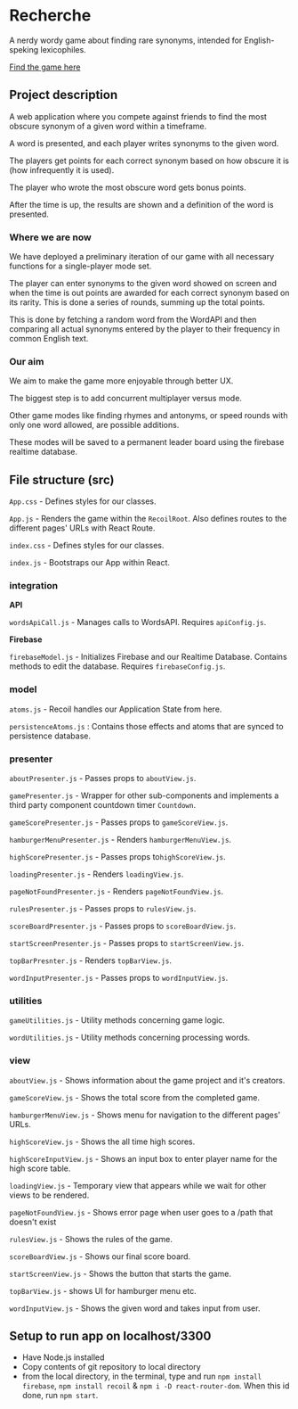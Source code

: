 # Recherche

A nerdy wordy game about finding rare synonyms, intended for English-speking lexicophiles.


[Find the game here](https://recherche-1.web.app/)
## Project description

A web application where you compete against friends to find the most obscure synonym of a given word within a timeframe. 

A word is presented, and each player writes synonyms to the given word. 

The players get points for each correct synonym based on how obscure it is (how infrequently it is used).

The player who wrote the most obscure word gets bonus points. 

After the time is up, the results are shown and a definition of the word is presented.

### Where we are now

We have deployed a preliminary iteration of our game with all necessary functions for a single-player mode set.

The player can enter synonyms to the given word showed on screen and when the time is out points are
awarded for each correct synonym based on its rarity. This is done a series of rounds, summing up the total points.

This is done by fetching a random word from the WordAPI and then comparing all actual synonyms entered by the player
to their frequency in common English text.

### Our aim

We aim to make the game more enjoyable through better UX. 

The biggest step is to add concurrent multiplayer versus mode. 

Other game modes like finding rhymes and antonyms, or speed rounds with only one word allowed, are possible additions.

These modes will be saved to a permanent leader board using the firebase realtime database.

## File structure (src)

`App.css` - Defines styles for our classes. 

`App.js` -  Renders the game within the `RecoilRoot`. Also defines routes to the different pages' URLs with React Route.

`index.css` - Defines styles for our classes.

`index.js` - Bootstraps our App within React.

### integration

**API**

`wordsApiCall.js` - Manages calls to WordsAPI. Requires `apiConfig.js`.

**Firebase**

`firebaseModel.js` - Initializes Firebase and our Realtime Database. Contains methods to edit the database. Requires `firebaseConfig.js`.

### model

`atoms.js` - Recoil handles our Application State from here.

`persistenceAtoms.js` : Contains those effects and atoms that are synced to persistence database.

### presenter

`aboutPresenter.js` - Passes props to `aboutView.js`.

`gamePresenter.js` - Wrapper for other sub-components and implements a third party component countdown timer `Countdown`.

`gameScorePresenter.js` - Passes props to `gameScoreView.js`.

`hamburgerMenuPresenter.js` - Renders `hamburgerMenuView.js`.

`highScorePresenter.js` - Passes props to`highScoreView.js`.

`loadingPresenter.js` - Renders `loadingView.js`.

`pageNotFoundPresenter.js` - Renders `pageNotFoundView.js`.

`rulesPresenter.js` - Passes props to `rulesView.js`.

`scoreBoardPresenter.js` - Passes props to `scoreBoardView.js`.

`startScreenPresenter.js` - Passes props to `startScreenView.js`.

`topBarPresnter.js` - Renders `topBarView.js`. 

`wordInputPresenter.js` - Passes props to `wordInputView.js`.


### utilities

`gameUtilities.js` - Utility methods concerning game logic.

`wordUtilities.js` - Utility methods concerning processing words.

### view

`aboutView.js` - Shows information about the game project and it's creators. 

`gameScoreView.js` - Shows the total score from the completed game.

`hamburgerMenuView.js` - Shows menu for navigation to the different pages' URLs.

`highScoreView.js` - Shows the all time high scores.

`highScoreInputView.js` - Shows an input box to enter player name for the high score table.

`loadingView.js` - Temporary view that appears while we wait for other views to be rendered.

`pageNotFoundView.js` - Shows error page when user goes to a /path that doesn't exist

`rulesView.js` - Shows the rules of the game.

`scoreBoardView.js` - Shows our final score board. 

`startScreenView.js` - Shows the button that starts the game.

`topBarView.js` - shows UI for hamburger menu etc.

`wordInputView.js` - Shows the given word and takes input from user.

## Setup to run app on localhost/3300
* Have Node.js installed
* Copy contents of git repository to local directory
* from the local directory, in the terminal, type and run `npm install firebase`, `npm install recoil` & `npm i -D react-router-dom`. When this id done, run `npm start`. 